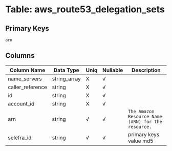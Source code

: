 # Table: aws_route53_delegation_sets

## Primary Keys 

```
arn
```


## Columns 

|  Column Name   |  Data Type  | Uniq | Nullable | Description | 
|  ----  | ----  | ----  | ----  | ---- | 
| name_servers | string_array | X | √ |  | 
| caller_reference | string | X | √ |  | 
| id | string | X | √ |  | 
| account_id | string | X | √ |  | 
| arn | string | √ | √ | `The Amazon Resource Name (ARN) for the resource.` | 
| selefra_id | string | √ | √ | primary keys value md5 | 


